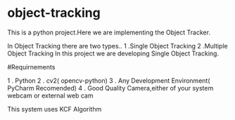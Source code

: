 # object-tracking

This is a python project.Here we are implementing the Object Tracker.

In Object Tracking there are two types..
	1 .Single Object Tracking
 	2 .Multiple Object Tracking
  In this project we are developing Single Object Tracking.

#Requirnements 

1 . Python 
2 . cv2( opencv-python)
3 . Any Development Environment( PyCharm Recomended)
4 . Good Quality Camera,either of your system webcam or external web cam


This system uses KCF Algorithm
